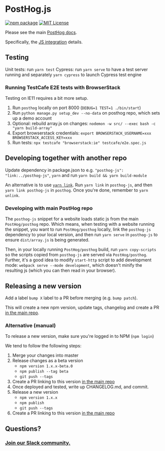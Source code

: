 # PostHog.js

[![npm package](https://img.shields.io/npm/v/posthog-js?style=flat-square)](https://www.npmjs.com/package/posthog-js)
[![MIT License](https://img.shields.io/badge/License-MIT-red.svg?style=flat-square)](https://opensource.org/licenses/MIT)

Please see the main [PostHog docs](https://posthog.com/docs).

Specifically, the [JS integration](https://posthog.com/docs/integrations/js-integration) details.

## Testing

Unit tests: run `yarn test`
Cypress: run `yarn serve` to have a test server running and separately `yarn cypress` to launch Cypress test engine

### Running TestCafe E2E tests with BrowserStack

Testing on IE11 requires a bit more setup.

1. Run `posthog` locally on port 8000 (`DEBUG=1 TEST=1 ./bin/start`)
2. Run `python manage.py setup_dev --no-data` on posthog repo, which sets up a demo account
3. Optional: rebuild array.js on changes: `nodemon -w src/ --exec bash -c "yarn build-array"`
4. Export browserstack credentials: `export BROWSERSTACK_USERNAME=xxx BROWSERSTACK_ACCESS_KEY=xxx`
5. Run tests: `npx testcafe "browserstack:ie" testcafe/e2e.spec.js`

## Developing together with another repo

Update dependency in package.json to e.g. `"posthog-js": "link:../posthog-js"`, `yarn` and run `yarn build && yarn build-module`

An alternative is to use [`yarn link`](https://classic.yarnpkg.com/en/docs/cli/link/). Run `yarn link` in `posthog-js`, and then `yarn link posthog-js` in `posthog`. Once you're done, remember to `yarn unlink`.

### Developing with main PostHog repo

The `posthog-js` snippet for a website loads static js from the main `PostHog/posthog` repo. Which means, when testing with a website running the snippet, you want to run `PostHog/posthog` locally, link the `posthog-js` dependency to your local version, and then run `yarn serve` in `posthog-js` to ensure `dist/array.js` is being generated.

Then, in your locally running `PostHog/posthog` build, run `yarn copy-scripts` so the scripts copied from `posthog-js` are served via `PostHog/posthog`. Further, it's a good idea to modify `start-http` script to add development mode: `webpack serve --mode development`, which doesn't minify the resulting js (which you can then read in your browser).


## Releasing a new version

Add a label `bump X` label to a PR before merging (e.g. `bump patch`).

This will create a new npm version, update tags, changelog and create a PR [in the main repo](https://github.com/posthog/posthog).

### Alternative (manual) 

To release a new version, make sure you're logged in to NPM (`npm login`)

We tend to follow the following steps:

1. Merge your changes into master
2. Release changes as a beta version
    - `npm version 1.x.x-beta.0`
    - `npm publish --tag beta`
    - `git push --tags`
3. Create a PR linking to this version [in the main repo](https://github.com/posthog/posthog)
4. Once deployed and tested, write up CHANGELOG.md, and commit.
5. Release a new version
    - `npm version 1.x.x`
    - `npm publish`
    - `git push --tags`
6. Create a PR linking to this version [in the main repo](https://github.com/posthog/posthog)

## Questions?

### [Join our Slack community.](https://join.slack.com/t/posthogusers/shared_invite/enQtOTY0MzU5NjAwMDY3LTc2MWQ0OTZlNjhkODk3ZDI3NDVjMDE1YjgxY2I4ZjI4MzJhZmVmNjJkN2NmMGJmMzc2N2U3Yjc3ZjI5NGFlZDQ)
